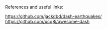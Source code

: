 References and useful links:

https://github.com/jackdbd/dash-earthquakes/
https://github.com/ucg8j/awesome-dash